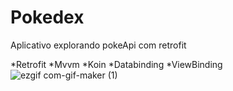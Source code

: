 # Pokedex
Aplicativo  explorando pokeApi com retrofit

*Retrofit
*Mvvm
*Koin
*Databinding
*ViewBinding
![ezgif com-gif-maker (1)](https://user-images.githubusercontent.com/68514900/142480070-c3fd736b-7b44-4d42-bafb-b242a1614c8a.gif)
